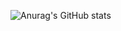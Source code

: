 ![Anurag's GitHub stats](https://github-readme-stats.vercel.app/api?username=gamberooni&count_private=true)
